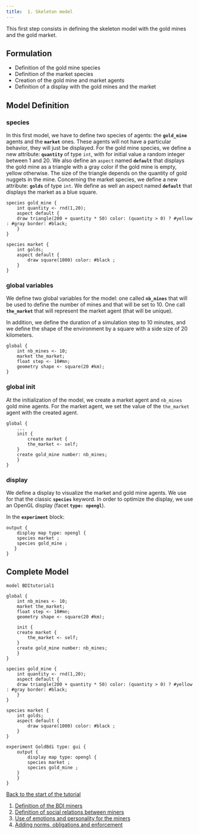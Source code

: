 ```yaml
---
title:  1. Skeleton model
---
```


This first step consists in defining the skeleton model with the gold mines and the gold market.


## Formulation

* Definition of the gold mine species
* Definition of the market species
* Creation of the gold mine and market agents
* Definition of a display with the gold mines and the market

## Model Definition

### species
In this first model, we have to define two species of agents: the **`gold_mine`** agents and the **`market`** ones. These agents will not have a particular behavior, they will just be displayed.
For the gold mine species, we define a new attribute: **`quantity`** of type `int`, with for initial value a random integer between 1 and 20. We also define an `aspect` named **`default`** that displays the gold mine as a triangle with a gray color if the gold mine is empty, yellow otherwise. The size of the triangle depends on the quantity of gold nuggets in the mine. 
Concerning the market species, we define a new attribute: **`golds`** of type `int`. We define as well an aspect named **`default`** that displays the market as a blue square.

```
species gold_mine {
    int quantity <- rnd(1,20);
    aspect default {
	draw triangle(200 + quantity * 50) color: (quantity > 0) ? #yellow : #gray border: #black;	
    }
}

species market {
    int golds;
    aspect default {
        draw square(1000) color: #black ;
    }
}
```

### global variables
We define two global variables for the model: one called **`nb_mines`** that will be used to define the number of mines and that will be set to 10. One call **`the_market`** that will represent the market agent (that will be unique). 

In addition, we define the duration of a simulation step to 10 minutes, and we define the shape of the environment by a square with a side size of 20 kilometers.

```
global {
    int nb_mines <- 10; 
    market the_market;
    float step <- 10#mn;
    geometry shape <- square(20 #km);
}
```

### global init
At the initialization of the model, we create a market agent and `nb_mines` gold mine agents. For the market agent, we set the value of the `the_market` agent with the created agent. 

```
global {
    ...
    init {
        create market {
	    the_market <- self;
	}
	create gold_mine number: nb_mines;
    }
}
```

### display
We define a display to visualize the market and gold mine agents. We use for that the classic **`species`** keyword. In order to optimize the display, we use an OpenGL display (facet **`type: opengl`**).

In the **`experiment`** block:
```
output {
    display map type: opengl {
	species market ;
	species gold_mine ;
   }
}
```

## Complete Model

```
model BDItutorial1

global {
    int nb_mines <- 10; 
    market the_market;
    float step <- 10#mn;	
    geometry shape <- square(20 #km);
	
    init {
	create market {
	    the_market <- self;
	}
	create gold_mine number: nb_mines;
    }
}

species gold_mine {
    int quantity <- rnd(1,20);
    aspect default {
	draw triangle(200 + quantity * 50) color: (quantity > 0) ? #yellow : #gray border: #black;	
    }
}

species market {
    int golds;
    aspect default {
        draw square(1000) color: #black ;
    }
}

experiment GoldBdi type: gui {
    output {
        display map type: opengl {
	    species market ;
	    species gold_mine ;
	}
    }
}
```

[Back to the start of the tutorial](BDIAgents)
1. [Definition of the BDI miners](BDIAgents_step2)
1. [Definition of social relations between miners](BDIAgents_step3)
1. [Use of emotions and personality for the miners](BDIAgents_step4)
1. [Adding norms, obligations and enforcement](BDIAgents_step5)
